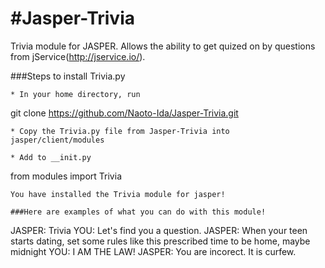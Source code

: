 #Jasper-Trivia
==============

Trivia module for JASPER.
Allows the ability to get quized on by questions from jService(http://jservice.io/).

###Steps to install Trivia.py
```
* In your home directory, run
```
git clone https://github.com/Naoto-Ida/Jasper-Trivia.git
```
* Copy the Trivia.py file from Jasper-Trivia into jasper/client/modules

* Add to __init.py
```
from modules import Trivia
```
You have installed the Trivia module for jasper!

###Here are examples of what you can do with this module!
```
JASPER: Trivia
YOU: Let's find you a question.
JASPER: When your teen starts dating, set some rules like this prescribed time to be home, maybe midnight 
YOU: I AM THE LAW!
JASPER: You are incorect. It is curfew.
